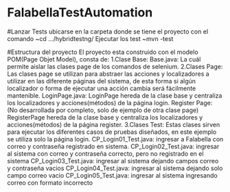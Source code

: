 # FalabellaTestAutomation

#Lanzar Tests
ubicarse en la carpeta donde se tiene el proyecto con el comando 
~cd .../hybridtestng/
Ejecutar los test
~mvn -test


#Estructura del proyecto
El proyecto esta construido con el modelo POM(Page Objet Model), consta de:
1.Clase Base: 
  Base.java: La cuál permite aislar las clases page de los comandos de selenium.
2.Clases Page: Las clases page se utilizan para abstraer las acciones y localizadores a utilizar en las diferente páginas del sistema, 
             de esta forma si algún localizador o forma de ejecutar una acción cambia será fácilmente mantenible.
  LoginPage.java: LoginPage hereda de la clase base y centraliza los localizadores y acciones(métodos) de la página login.
  Register Page: (No desarrollada por completo, solo de ejemplo de otra clase page) RegisterPage hereda de la clase base y centraliza los localizadores y acciones(métodos) de la página register.
3.Clases Test: Estas clases sirven para ejecutar los diferentes casos de pruebas diseñados, en este ejemplo se utiliza solo la página login.
  CP_Login01_Test.java: ingresar a Falabella con correo y contraseña registrado en sistema.
  CP_Login02_Test.java: ingresar al sistema con correo y contraseña correcto, pero no registrado en el sistema
  CP_Login03_Test.java: ingresar al sistema dejando campos correo y contraseña vacios
  CP_Login04_Test.java: ingresar al sistema dejando solo campo correo vacio
  CP_Login05_Test.java: ingresar al sistema ingresando correo con formato incorrecto
